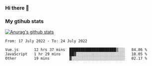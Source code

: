 ### Hi there 👋

### My gtihub stats

[![Anurag's github stats](https://github-readme-stats.vercel.app/api?username=gaozhidong)](https://github.com/gaozhidong/github-readme-stats)

<!--START_SECTION:waka-->

```text
From: 17 July 2022 - To: 24 July 2022

Vue.js       12 hrs 37 mins  █████████████████████▒░░░   84.86 %
JavaScript   1 hr 29 mins    ██▓░░░░░░░░░░░░░░░░░░░░░░   10.05 %
Other        19 mins         ▓░░░░░░░░░░░░░░░░░░░░░░░░   02.17 %
```

<!--END_SECTION:waka-->